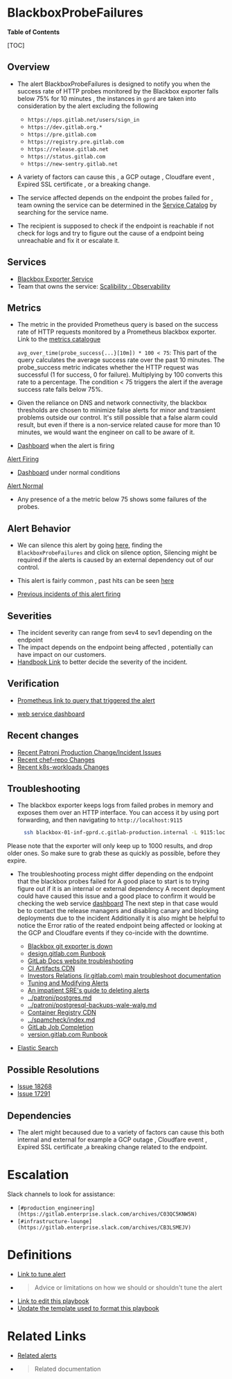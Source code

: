 # BlackboxProbeFailures

**Table of Contents**

[TOC]

## Overview

- The alert BlackboxProbeFailures is designed to notify you when the success rate of HTTP probes monitored by the Blackbox exporter falls below 75% for 10 minutes , the instances in `gprd` are taken into consideration by the alert excluding the following
  - `https://ops.gitlab.net/users/sign_in`
  - `https://dev.gitlab.org.*`
  - `https://pre.gitlab.com`
  - `https://registry.pre.gitlab.com`
  - `https://release.gitlab.net`
  - `https://status.gitlab.com`
  - `https://new-sentry.gitlab.net`

- A variety of factors can cause this , a GCP outage , Cloudfare event , Expired SSL certificate , or a breaking change.

- The service affected depends on the endpoint the probes failed for , team owning the service can be determined in the [Service Catalog](https://gitlab.com/gitlab-com/runbooks/-/blob/master/services/service-catalog.yml?ref_type=heads) by searching for the service name.

- The recipient is supposed to check if the endpoint is reachable if not check for logs and try to figure out the cause of a endpoint being unreachable and fix it or escalate it.

## Services

- [Blackbox Exporter Service](https://github.com/prometheus/blackbox_exporter/blob/master/README.md)
- Team that owns the service: [Scalibility : Observability](https://handbook.gitlab.com/handbook/engineering/infrastructure/team/scalability/observability/)

## Metrics

- The metric in the provided Prometheus query is based on the success rate of HTTP requests monitored by a Prometheus blackbox exporter. Link to the [metrics catalogue](https://gitlab.com/gitlab-com/runbooks/-/blob/master/mimir-rules/gitlab-gprd/blackbox_alerts.yml#L5)

  `avg_over_time(probe_success{...}[10m]) * 100 < 75`: This part of the query calculates the average success rate over the past 10 minutes. The probe_success metric indicates whether the HTTP request was successful (1 for success, 0 for failure). Multiplying by 100 converts this rate to a percentage. The condition < 75 triggers the alert if the average success rate falls below 75%.

- Given the reliance on DNS and network connectivity, the blackbox thresholds are chosen to minimize false alerts for minor and transient problems outside our control. It's still possible that a false alarm could result, but even if there is a non-service related cause for more than 10 minutes, we would want the engineer on call to be aware of it.

- [Dashboard](https://dashboards.gitlab.net/explore?schemaVersion=1&panes=%7B%220v3%22:%7B%22datasource%22:%22e58c2f51-20f8-4f4b-ad48-2968782ca7d6%22,%22queries%22:%5B%7B%22refId%22:%22A%22,%22expr%22:%22avg_over_time%28probe_success%7Bjob%3D%5C%22scrapeConfig%2Fmonitoring%2Fprometheus-agent-blackbox%5C%22,%20module%3D%5C%22http_2xx%5C%22,%20instance%21~%5C%22%28https:%2F%2Fops.gitlab.net%2Fusers%2Fsign_in%7Chttps:%2F%2Fdev.gitlab.org.%2A%7Chttps:%2F%2Fpre.gitlab.com%7Chttps:%2F%2Fregistry.pre.gitlab.com%7Chttps:%2F%2Frelease.gitlab.net%7Chttps:%2F%2Fstatus.gitlab.com%7Chttps:%2F%2Fnew-sentry.gitlab.net%29%5C%22,%20env%3D%5C%22gprd%5C%22%7D%5B10m%5D%29%20%2A%20100%20%3C%2075%22,%22range%22:true,%22instant%22:true,%22datasource%22:%7B%22type%22:%22prometheus%22,%22uid%22:%22e58c2f51-20f8-4f4b-ad48-2968782ca7d6%22%7D,%22editorMode%22:%22code%22,%22legendFormat%22:%22__auto%22%7D%5D,%22range%22:%7B%22from%22:%221720656000000%22,%22to%22:%221720742399000%22%7D%7D%7D&orgId=1) when the alert is firing

[Alert Firing](AlertFiring.png)

- [Dashboard](https://dashboards.gitlab.net/explore?schemaVersion=1&panes=%7B%220v3%22:%7B%22datasource%22:%22e58c2f51-20f8-4f4b-ad48-2968782ca7d6%22,%22queries%22:%5B%7B%22refId%22:%22A%22,%22expr%22:%22avg_over_time%28probe_success%7Bjob%3D%5C%22scrapeConfig%2Fmonitoring%2Fprometheus-agent-blackbox%5C%22,%20module%3D%5C%22http_2xx%5C%22,%20instance%21~%5C%22%28https:%2F%2Fops.gitlab.net%2Fusers%2Fsign_in%7Chttps:%2F%2Fdev.gitlab.org.%2A%7Chttps:%2F%2Fpre.gitlab.com%7Chttps:%2F%2Fregistry.pre.gitlab.com%7Chttps:%2F%2Frelease.gitlab.net%7Chttps:%2F%2Fstatus.gitlab.com%7Chttps:%2F%2Fnew-sentry.gitlab.net%29%5C%22,%20env%3D%5C%22gprd%5C%22%7D%5B10m%5D%29%20%2A%20100%20%3C%2075%22,%22range%22:true,%22instant%22:true,%22datasource%22:%7B%22type%22:%22prometheus%22,%22uid%22:%22e58c2f51-20f8-4f4b-ad48-2968782ca7d6%22%7D,%22editorMode%22:%22code%22,%22legendFormat%22:%22__auto%22%7D%5D,%22range%22:%7B%22from%22:%22now-24h%22,%22to%22:%22now%22%7D%7D%7D&orgId=1) under normal conditions

[Alert Normal](AlertNormal.png)

- Any presence of a the metric below 75 shows some failures of the probes.

## Alert Behavior

- We can silence this alert by going [here](https://alerts.gitlab.net/#/alerts), finding the `BlackboxProbeFailures` and click on silence option, Silencing might be required if the alerts is caused by an external dependency out of our control.

- This alert is fairly common , past hits can be seen [here](https://nonprod-log.gitlab.net/app/r/s/vIAAl)

- [Previous incidents of this alert firing](https://gitlab.com/gitlab-com/gl-infra/production/-/issues/?sort=created_date&state=all&label_name%5B%5D=a%3ABlackboxProbeFailures&first_page_size=100)

## Severities

- The incident severity can range from sev4 to sev1 depending on the endpoint
- The impact depends on the endpoint being affected , potentially can have impact on our customers.
- [Handbook Link]( https://handbook.gitlab.com/handbook/engineering/infrastructure/incident-management/#incident-severity) to better decide the severity of the incident.

## Verification

- [Prometheus link to query that triggered the alert](https://dashboards.gitlab.net/explore?schemaVersion=1&panes=%7B%220v3%22:%7B%22datasource%22:%22e58c2f51-20f8-4f4b-ad48-2968782ca7d6%22,%22queries%22:%5B%7B%22refId%22:%22A%22,%22expr%22:%22avg_over_time%28probe_success%7Bjob%3D%5C%22scrapeConfig%2Fmonitoring%2Fprometheus-agent-blackbox%5C%22,%20module%3D%5C%22http_2xx%5C%22,%20instance%21~%5C%22%28https:%2F%2Fops.gitlab.net%2Fusers%2Fsign_in%7Chttps:%2F%2Fdev.gitlab.org.%2A%7Chttps:%2F%2Fpre.gitlab.com%7Chttps:%2F%2Fregistry.pre.gitlab.com%7Chttps:%2F%2Frelease.gitlab.net%7Chttps:%2F%2Fstatus.gitlab.com%7Chttps:%2F%2Fnew-sentry.gitlab.net%29%5C%22,%20env%3D%5C%22gprd%5C%22%7D%5B10m%5D%29%20%2A%20100%20%3C%2075%22,%22range%22:true,%22instant%22:true,%22datasource%22:%7B%22type%22:%22prometheus%22,%22uid%22:%22e58c2f51-20f8-4f4b-ad48-2968782ca7d6%22%7D,%22editorMode%22:%22code%22,%22legendFormat%22:%22__auto%22%7D%5D,%22range%22:%7B%22from%22:%22now-24h%22,%22to%22:%22now%22%7D%7D%7D&orgId=1)

- [web service dashboard](https://dashboards.gitlab.net/d/web-main/web3a-overview?from=now-6h%2Fm&orgId=1&to=now-1m%2Fm&var-environment=gprd&var-stage=cny&viewPanel=1806708210)

## Recent changes

- [Recent Patroni Production Change/Incident Issues](https://gitlab.com/gitlab-com/gl-infra/production/-/issues/?sort=created_date&state=all&label_name%5B%5D=Service%3A%3APatroni&first_page_size=20)
- [Recent chef-repo Changes](https://gitlab.com/gitlab-com/gl-infra/chef-repo/-/merge_requests?scope=all&state=merged)
- [Recent k8s-workloads Changes](https://gitlab.com/gitlab-com/gl-infra/k8s-workloads/gitlab-com/-/merge_requests?scope=all&state=merged)

## Troubleshooting

- The blackbox exporter keeps logs from failed probes in memory and exposes them over an HTTP         interface.
  You can access it by using port forwarding, and then navigating to `http://localhost:9115`

  ```bash
    ssh blackbox-01-inf-gprd.c.gitlab-production.internal -L 9115:localhost:9115
  ```

Please note that the exporter will only keep up to 1000 results, and drop older
ones. So make sure to grab these as quickly as possible, before they expire.

- The troubleshooting process might differ depending on the endpoint that the blackbox probes failed for
A good place to start is to trying figure out if it is an internal or external dependency
A recent deployment could have caused this issue and a good place to confirm it would be checking the web service [dashboard](https://dashboards.gitlab.net/d/web-main/web3a-overview?from=now-6h%2Fm&orgId=1&to=now-1m%2Fm&var-environment=gprd&var-stage=cny&viewPanel=1806708210)
The next step in that case would be to contact the release managers and disabling canary and blocking deployments due to the incident
Additionally it is also might be helpful to notice the Error ratio of the reated endpoint being affected or looking at the GCP and Cloudfare events if they co-incide with the downtime.

  - [Blackbox git exporter is down](https://ops.gitlab.net/gitlab-com/runbooks/-/blob/master/docs/blackbox/blackbox-git-exporter.md)
  - [design.gitlab.com Runbook](../design/design-gitlab-com.md)
  - [GitLab Docs website troubleshooting](../docs.gitlab.com/docsWebsite.md)
  - [CI Artifacts CDN](../google-cloud-storage/artifacts-cdn.md)
  - [Investors Relations (ir.gitlab.com) main troubleshoot documentation](../ir.gitlab.com/overview.md)
  - [Tuning and Modifying Alerts](../monitoring/alert_tuning.md)
  - [An impatient SRE's guide to deleting alerts](../monitoring/deleting-alerts.md)
  - [../patroni/postgres.md](../patroni/postgres.md)
  - [../patroni/postgresql-backups-wale-walg.md](../patroni/postgresql-backups-wale-walg.md)
  - [Container Registry CDN](../registry/cdn.md)
  - [../spamcheck/index.md](../spamcheck/index.md)
  - [GitLab Job Completion](../uncategorized/job_completion.md)
  - [version.gitlab.com Runbook](../version/version-gitlab-com.md)

- [Elastic Search](https://log.gprd.gitlab.net/app/discover#/?_g=h@44136fa&_a=h@4de5c9b)

## Possible Resolutions

- [Issue 18268](https://gitlab.com/gitlab-com/gl-infra/production/-/issues/18268)
- [Issue 17291](https://gitlab.com/gitlab-com/gl-infra/production/-/issues/17291)

## Dependencies

- The alert might becaused due to a variety of factors can cause this both internal and external for example  a GCP outage , Cloudfare event , Expired SSL certificate ,a breaking change related to the endpoint.

# Escalation

Slack channels to look for assistance:

- `[#production_engineering](https://gitlab.enterprise.slack.com/archives/C03QC5KNW5N)`
- `[#infrastructure-lounge](https://gitlab.enterprise.slack.com/archives/CB3LSMEJV)`

# Definitions

- [Link to tune alert](https://gitlab.com/gitlab-com/runbooks/-/blob/master/mimir-rules/gitlab-gprd/blackbox_alerts.yml#L5)
- > Advice or limitations on how we should or shouldn't tune the alert
- [Link to edit this playbook](https://gitlab.com/gitlab-com/runbooks/-/tree/master/docs/patroni/alerts/BlackboxProbeFailures.md?ref_type=heads)
- [Update the template used to format this playbook](https://gitlab.com/gitlab-com/runbooks/-/edit/master/docs/template-alert-playbook.md?ref_type=heads)

# Related Links

- [Related alerts](./)
- > Related documentation
